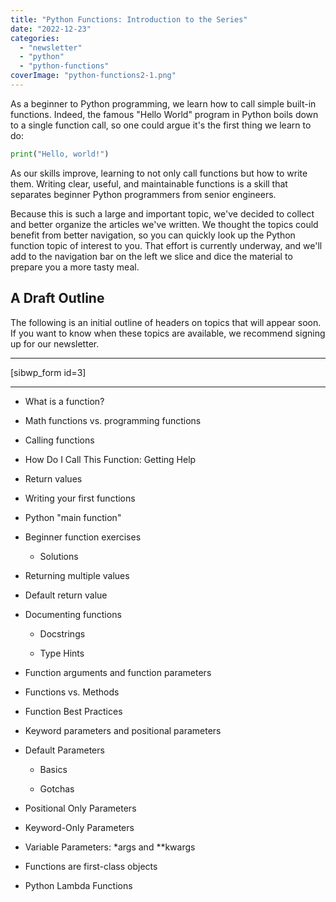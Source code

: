 ```yaml
---
title: "Python Functions: Introduction to the Series"
date: "2022-12-23"
categories: 
  - "newsletter"
  - "python"
  - "python-functions"
coverImage: "python-functions2-1.png"
---
```


As a beginner to Python programming, we learn how to call simple built-in functions. Indeed, the famous "Hello World" program in Python boils down to a single function call, so one could argue it's the first thing we learn to do:

```python
print("Hello, world!")
```

As our skills improve, learning to not only call functions but how to write them. Writing clear, useful, and maintainable functions is a skill that separates beginner Python programmers from senior engineers.

Because this is such a large and important topic, we've decided to collect and better organize the articles we've written. We thought the topics could benefit from better navigation, so you can quickly look up the Python function topic of interest to you. That effort is currently underway, and we'll add to the navigation bar on the left we slice and dice the material to prepare you a more tasty meal.

## A Draft Outline

The following is an initial outline of headers on topics that will appear soon. If you want to know when these topics are available, we recommend signing up for our newsletter.

* * *

\[sibwp\_form id=3\]

* * *

- What is a function?

- Math functions vs. programming functions

- Calling functions

- How Do I Call This Function: Getting Help

- Return values

- Writing your first functions

- Python "main function"

- Beginner function exercises
    - Solutions

- Returning multiple values

- Default return value

- Documenting functions
    - Docstrings
    
    - Type Hints

- Function arguments and function parameters

- Functions vs. Methods

- Function Best Practices

- Keyword parameters and positional parameters

- Default Parameters
    - Basics
    
    - Gotchas

- Positional Only Parameters

- Keyword-Only Parameters

- Variable Parameters: \*args and \*\*kwargs

- Functions are first-class objects

- Python Lambda Functions

